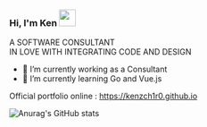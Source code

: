 ### Hi, I'm Ken <img src="https://raw.githubusercontent.com/MartinHeinz/MartinHeinz/master/wave.gif" width="30px">

A SOFTWARE CONSULTANT  
IN LOVE WITH INTEGRATING CODE AND DESIGN

- 🔭 I’m currently working as a Consultant
- 🌱 I’m currently learning Go and Vue.js

Official portfolio online : https://kenzch1r0.github.io

![Anurag's GitHub stats](https://github-readme-stats.vercel.app/api?username=kenzch1r0&show_icons=true&theme=dracula)
<!--
All inbuilt themes :-
dark, radical, merko, gruvbox, tokyonight, onedark, cobalt, synthwave, highcontrast, dracula
-->
<!--
**kenzchiro/kenzchiro** is a ✨ _special_ ✨ repository because its `README.md` (this file) appears on your GitHub profile.

Here are some ideas to get you started:

- 🔭 I’m currently working on Consultant
- 🌱 I’m currently learning Go and Vue.js
- 👯 I’m looking to collaborate on ...
- 🤔 I’m looking for help with ...
- 💬 Ask me about ...
- 📫 How to reach me: ...
- 😄 Pronouns: ...
- ⚡ Fun fact: ...
-->
